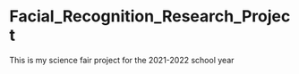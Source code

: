 # Facial_Recognition_Research_Project
This is my science fair project for the 2021-2022 school year
